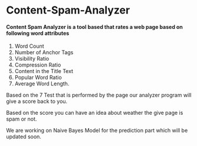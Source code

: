 # Content-Spam-Analyzer

<h4>Content Spam Analyzer is a tool based that rates a web page based on following word attributes</h4>

1) Word Count <br>
2) Number of Anchor Tags<br>
3) Visibility Ratio<br>
4) Compression Ratio<br>
5) Content in the Title Text<br>
6) Popular Word Ratio<br>
7) Average Word Length.<br>

Based on the 7 Test that is performed by the page our analyzer program will give a score back to you.

Based on the score you can have an idea about weather the give page is spam or not.

We are working on Naive Bayes Model for the prediction part which will be updated soon.

